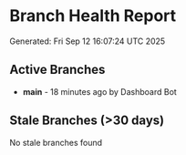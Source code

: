 # Branch Health Report
Generated: Fri Sep 12 16:07:24 UTC 2025

## Active Branches
- **main** - 18 minutes ago by Dashboard Bot

## Stale Branches (>30 days)
No stale branches found
